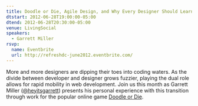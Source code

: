```yaml
---
title: Doodle or Die, Agile Design, and Why Every Designer Should Learn to Code
dtstart: 2012-06-28T19:00:00-05:00
dtend: 2012-06-28T20:30:00-05:00
venue: LivingSocial
speakers:
  - Garrett Miller
rsvp:
  name: Eventbrite
  url: http://refreshdc-june2012.eventbrite.com/
---
```


More and more designers are dipping their toes into coding waters. As the divide between developer and designer grows fuzzier, playing the dual role allows for rapid mobility in web development. Join us this month as Garrett Miller ([@heyitsgarrett](https://twitter.com/#!/heyitsgarrett)) presents his personal experience with this transition through work for the popular online game [Doodle or Die](http://doodleordie.com/).